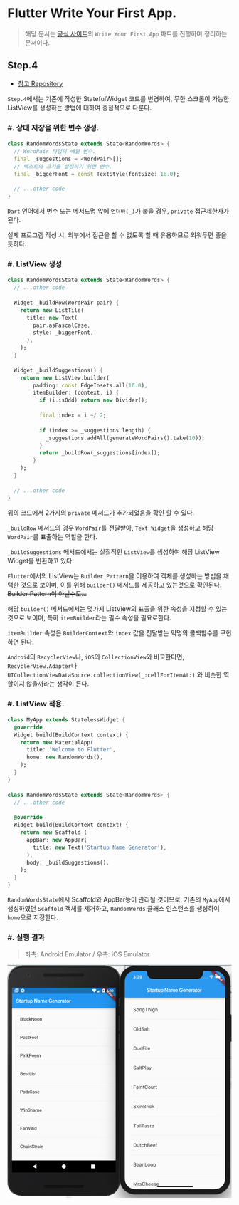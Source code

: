 # Flutter Write Your First App.
> 해당 문서는 [공식 사이트][official-docs]의 `Write Your First App` 파트를 진행하며 정리하는 문서이다.

## Step.4
* [참고 Repository][tutorial-repository]

`Step.4`에서는 기존에 작성한 StatefulWidget 코드를 변경하여, 무한 스크롤이 가능한 ListView를 생성하는 방법에 대하여 중점적으로 다룬다.

### \#. 상태 저장을 위한 변수 생성.

``` dart
class RandomWordsState extends State<RandomWords> {
  // WordPair 타입의 배열 변수.
  final _suggestions = <WordPair>[];
  // 텍스트의 크기를 설정하기 위한 변수.
  final _biggerFont = const TextStyle(fontSize: 18.0);

  // ...other code
}
```

`Dart` 언어에서 변수 또는 메서드명 앞에 `언더바(_)`가 붙을 경우,
`private` 접근제한자가 된다.

실제 프로그램 작성 시, 외부에서 접근을 할 수 없도록 할 때 유용하므로 외워두면 좋을 듯하다.

### \#. ListView 생성

``` dart
class RandomWordsState extends State<RandomWords> {
  // ...other code

  Widget _buildRow(WordPair pair) {
    return new ListTile(
      title: new Text(
        pair.asPascalCase,
        style: _biggerFont,
      ),
    );
  }

  Widget _buildSuggestions() {
    return new ListView.builder(
        padding: const EdgeInsets.all(16.0),
        itemBuilder: (context, i) {
          if (i.isOdd) return new Divider();

          final index = i ~/ 2;

          if (index >= _suggestions.length) {
            _suggestions.addAll(generateWordPairs().take(10));
          }
          return _buildRow(_suggestions[index]);
        }
    );
  }

  // ...other code
}
```

위의 코드에서 2가지의 `private` 메서드가 추가되었음을 확인 할 수 있다.

`_buildRow` 메서드의 경우 `WordPair`를 전달받아, `Text Widget`을 생성하고 해당 `WordPair`를 표출하는 역할을 한다.

`_buildSuggestions` 메서드에서는 실질적인 `ListView`를 생성하여 해당 ListView Widget을 반환하고 있다.

`Flutter`에서의 ListView는 `Builder Pattern`을 이용하여 객체를 생성하는 방법을 채택한 것으로 보이며, 이를 위해 `builder()` 메서드를 제공하고 있는것으로 확인된다. ~~Builder Pattern이 아닐수도...~~

해당 `builder()` 메서드에서는 몇가지 ListView의 표출을 위한 속성을 지정할 수 있는 것으로 보이며, 특히 `itemBuilder`라는 필수 속성을 필요로한다.

`itemBuilder` 속성은 `BuilderContext`와 `index` 값을 전달받는 익명의 콜백함수를 구현하면 된다.

`Android`의 `RecyclerView`나, `iOS`의 `CollectionView`와 비교한다면, 
`RecyclerView.Adapter`나 `UICollectionViewDataSource.collectionView(_:cellForItemAt:)` 와 비슷한 역할이지 않을까라는 생각이 든다.

### \#. ListView 적용.

``` dart
class MyApp extends StatelessWidget {
  @override
  Widget build(BuildContext context) {
    return new MaterialApp(
      title: 'Welcome to Flutter',
      home: new RandomWords(),
    );
  }
}

class RandomWordsState extends State<RandomWords> {
  // ...other code

  @override
  Widget build(BuildContext context) {
    return new Scaffold (
      appBar: new AppBar(
        title: new Text('Startup Name Generator'),
      ),
      body: _buildSuggestions(),
    );
  }
}
```
`RandomWordsState`에서 Scaffold와 AppBar등이 관리될 것이므로, 기존의 `MyApp`에서 생성하였던 `Scaffold` 객체를 제거하고, `RandomWords` 클래스 인스턴스를 생성하여 `home`으로 지정한다.

### \#. 실행 결과
> 좌측: Android Emulator / 우측: iOS Emulator

![Hello World][result-image]


[official-docs]: https://flutter.io/get-started/codelab/
[prev-post]: https://github.com/dev-juyoung/til/blob/master/flutter/write-your-first-app-step3.md
[tutorial-repository]: https://github.com/dev-juyoung/flutter-tutorials/tree/step-4

[result-image]: https://github.com/dev-juyoung/til-resources/blob/master/write-your-first-app/step-4-listview.png